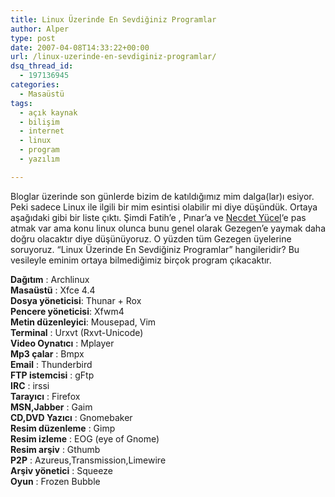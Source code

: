 ```yaml
---
title: Linux Üzerinde En Sevdiğiniz Programlar
author: Alper
type: post
date: 2007-04-08T14:33:22+00:00
url: /linux-uzerinde-en-sevdiginiz-programlar/
dsq_thread_id:
  - 197136945
categories:
  - Masaüstü
tags:
  - açık kaynak
  - bilişim
  - internet
  - linux
  - program
  - yazılım

---
```

Bloglar üzerinde son günlerde bizim de katıldığımız mim dalga(lar)ı esiyor. Peki sadece Linux ile ilgili bir mim esintisi olabilir mi diye düşündük. Ortaya aşağıdaki gibi bir liste çıktı. Şimdi Fatih&#8217;e , Pınar&#8217;a ve [Necdet Yücel][1]&#8216;e pas atmak var ama konu linux olunca bunu genel olarak Gezegen&#8217;e yaymak daha doğru olacaktır diye düşünüyoruz. O yüzden tüm Gezegen üyelerine soruyoruz. &#8220;Linux Üzerinde En Sevdiğiniz Programlar&#8221; hangileridir? Bu vesileyle eminim ortaya bilmediğimiz birçok program çıkacaktır.

**Dağıtım** : Archlinux  
 **Masaüstü** : Xfce 4.4  
 **Dosya yöneticisi**: Thunar + Rox  
 **Pencere yöneticisi**: Xfwm4  
 **Metin düzenleyici**: Mousepad, Vim  
 **Terminal** : Urxvt (Rxvt-Unicode)  
 **Video Oynatıcı** : Mplayer  
 **Mp3 çalar** : Bmpx  
 **Email** : Thunderbird  
 **FTP istemcisi** : gFtp  
 **IRC** : irssi  
 **Tarayıcı** : Firefox  
 **MSN,Jabber** : Gaim  
 **CD,DVD Yazıcı** : Gnomebaker  
 **Resim düzenleme** : Gimp  
 **Resim izleme** : EOG (eye of Gnome)  
 **Resim arşiv** : Gthumb  
 **P2P** : Azureus,Transmission,Limewire  
**Arşiv yönetici** : Squeeze  
**Oyun** : Frozen Bubble

 [1]: https://nyucel.blogspot.com/